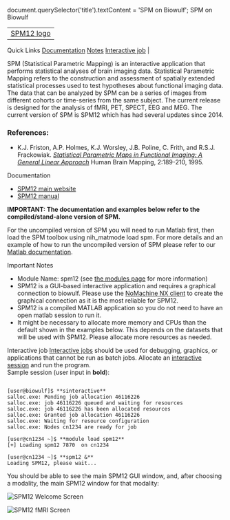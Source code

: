 

document.querySelector('title').textContent = 'SPM on Biowulf';
SPM on Biowulf


|  |
| --- |
| [SPM12 logo](https://www.fil.ion.ucl.ac.uk/spm/software/spm12/)

Quick Links
[Documentation](#doc)
[Notes](#notes)
[Interactive job](#int) 
 |



SPM (Statistical Parametric Mapping) is an interactive application that performs statistical analyses of brain imaging data. 
Statistical Parametric Mapping refers to the construction and assessment of spatially extended statistical processes used to 
test hypotheses about functional imaging data.
The data that can be analyzed by SPM can be a series of images from different cohorts or time-series from the same subject. 
The current release is designed for the analysis of fMRI, PET, SPECT, EEG and MEG. The current version of SPM is SPM12 which has had several updates since 2014.



### References:


* K.J. Friston, A.P. Holmes, K.J. Worsley, J.B. Poline, C. Frith, and R.S.J. Frackowiak. 
 [*Statistical Parametric Maps in Functional Imaging: A General Linear Approach*](https://onlinelibrary.wiley.com/doi/abs/10.1002/hbm.460020402) 
 Human Brain Mapping, 2:189-210, 1995.


Documentation
* [SPM12 main website](https://www.fil.ion.ucl.ac.uk/spm/)
* [SPM12 manual](https://www.fil.ion.ucl.ac.uk/spm/doc/manual.pdf)


  

**IMPORTANT: The documentation and examples below refer to the compiled/stand-alone version of SPM.**   

For the uncompiled version of SPM you will need to run Matlab first, then load the SPM toolbox using nih\_matmode load spm. For more details and an example of how to run the uncompiled version of SPM please refer to our [Matlab documentation](/apps/Matlab.html).



Important Notes
* Module Name: spm12 (see [the modules page](/apps/modules.html) for more information)
 * SPM12 is a GUI-based interactive application and requires a graphical connection
to biowulf. Please use the [NoMachine NX client](/docs/nx.html) 
to create the graphical connection as it is the most reliable for SPM12.
 * SPM12 is a compiled MATLAB application so you do not need to have an open matlab session to run it. 
 * It might be necessary to allocate more memory and CPUs than the default shown in the examples below. This depends on the datasets that will be used with SPM12. Please allocate more resources as needed.



Interactive job
[Interactive jobs](/docs/userguide.html#int) should be used for debugging, graphics, or applications that cannot be run as batch jobs.
Allocate an [interactive session](/docs/userguide.html#int) and run the program.   
Sample session (user input in **bold**):



```

[user@biowulf]$ **sinteractive**
salloc.exe: Pending job allocation 46116226
salloc.exe: job 46116226 queued and waiting for resources
salloc.exe: job 46116226 has been allocated resources
salloc.exe: Granted job allocation 46116226
salloc.exe: Waiting for resource configuration
salloc.exe: Nodes cn1234 are ready for job

[user@cn1234 ~]$ **module load spm12**
[+] Loading spm12 7870  on cn1234 

[user@cn1234 ~]$ **spm12 &**
Loading SPM12, please wait...

```


You should be able to see the main SPM12 GUI window, and, after choosing a modality, the main SPM12 window for that modality:



![SPM12 Welcome Screen](/images/spm12_GUI.png)


![SPM12 fMRI Screen](/images/spm12_GUI2.png)







